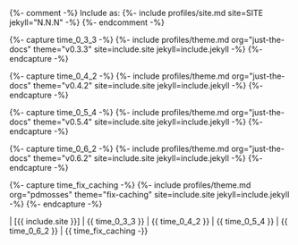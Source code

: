 {%- comment -%}
  Include as: {%- include profiles/site.md site=SITE jekyll="N.N.N" -%}
{%- endcomment -%}

{%- capture time_0_3_3 -%}
{%- include profiles/theme.md org="just-the-docs" theme="v0.3.3" site=include.site jekyll=include.jekyll -%}
{%- endcapture -%}

{%- capture time_0_4_2 -%}
{%- include profiles/theme.md org="just-the-docs" theme="v0.4.2" site=include.site jekyll=include.jekyll -%}
{%- endcapture -%}

{%- capture time_0_5_4 -%}
{%- include profiles/theme.md org="just-the-docs" theme="v0.5.4" site=include.site jekyll=include.jekyll -%}
{%- endcapture -%}

{%- capture time_0_6_2 -%}
{%- include profiles/theme.md org="just-the-docs" theme="v0.6.2" site=include.site jekyll=include.jekyll -%}
{%- endcapture -%}

{%- capture time_fix_caching -%}
{%- include profiles/theme.md org="pdmosses" theme="fix-caching" site=include.site jekyll=include.jekyll -%}
{%- endcapture -%}

| [{{ include.site }}] | {{ time_0_3_3 }} | {{ time_0_4_2 }} | {{ time_0_5_4 }} | {{ time_0_6_2 }} | {{ time_fix_caching -}}
